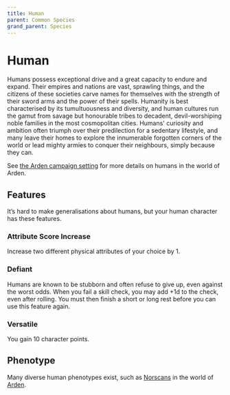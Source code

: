 ```yaml
---
title: Human
parent: Common Species
grand_parent: Species
---
```


# Human
Humans possess exceptional drive and a great capacity to endure and expand. Their empires and nations are vast, sprawling things, and the citizens of these societies carve names for themselves with the strength of their sword arms and the power of their spells. Humanity is best characterised by its tumultuousness and diversity, and human cultures run the gamut from savage but honourable tribes to decadent, devil-worshiping noble families in the most cosmopolitan cities. Humans' curiosity and ambition often triumph over their predilection for a sedentary lifestyle, and many leave their homes to explore the innumerable forgotten corners of the world or lead mighty armies to conquer their neighbours, simply because they can.

See [the Arden campaign setting](https://stormchaserroleplaying.com/Arden/Species/Common/Humans/) for more details on humans in the world of Arden.

## Features
It’s hard to make generalisations about humans, but your human character has these features.

### Attribute Score Increase
Increase two different physical attributes of your choice by 1.

### Defiant
Humans are known to be stubborn and often refuse to give up, even against the worst odds. When you fail a skill check, you may add +1d to the check, even after rolling. You must then finish a short or long rest before you can use this feature again.

### Versatile
You gain 10 character points.

## Phenotype
Many diverse human phenotypes exist, such as [Norscans](https://stormchaserroleplaying.com/Arden/Species/Humans/Norscans/) in the world of [Arden](https://stormchaserroleplaying.com/Arden/).
